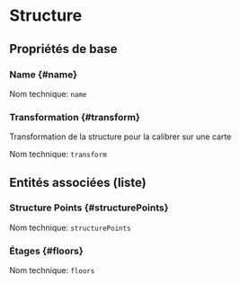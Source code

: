 # Structure
<!--- THIS FILE IS GENERATED PLEASE DO NOT EDIT IT DIRECTLY --->



## Propriétés de base

### Name {#name}



Nom technique: ```name```

### Transformation {#transform}

Transformation de la structure pour la calibrer sur une carte

Nom technique: ```transform```




## Entités associées (liste)

###  Structure Points {#structurePoints}



Nom technique: ```structurePoints```

### Étages {#floors}



Nom technique: ```floors```




